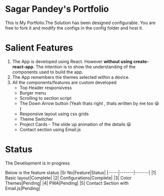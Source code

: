 # Sagar Pandey's Portfolio
This is My Portfolio.The Solution has been designed configurable. You are free to fork it and modify the configs in the config folder and host it.


# Salient Features
1. The App is developed using React. However **without using create-react-app**. The intention is to show the understanding of the components used to build the app.
2. The App remembers the themes selected within a device.
3. All the components/features are custom developed
   - Top Header responsivess 
   - Burger menu
   - Scrolling to section script
   - The Down Arrow button (Yeah thats right , thats written by me too :smiley: )
   - Responsive layout using css grids
   - Theme Switcher
   - Project Cards - The slide up animation of the details :smiley:
   - Contact section using Email.js

# Status
The Development is in progress

Below is the feature status
|Sr No|Feature|Status|
|-----|-------|-------|
|1| Basic layout|Complete|
|2| Configurations|Complete|
|3| Color Themes|Pending|
|4| PWA|Pending|
|5| Contact Section with Email.js|Pending|



